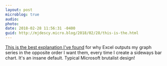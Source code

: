```yaml
---
layout: post
microblog: true
audio: 
photo: 
date: 2018-02-28 11:56:31 -0400
guid: http://mjdescy.micro.blog/2018/02/28/this-is-the.html
---
```

[This is the best explanation I've found](https://peltiertech.com/bar-chart-categories-backwards/) for why Excel outputs my graph series in the opposite order I want them, every time I create a sideways bar chart. It's an insane default. Typical Microsoft brutalist design!
